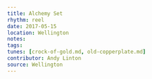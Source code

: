 ```yaml
---
title: Alchemy Set
rhythm: reel
date: 2017-05-15
location: Wellington
notes:
tags:
tunes: [crock-of-gold.md, old-copperplate.md]
contributor: Andy Linton
source: Wellington
---
```

